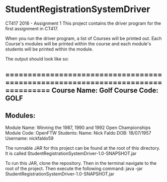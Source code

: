 # StudentRegistrationSystemDriver
CT417 2016 - Assignment 1
This project contains the driver program for the first assignment in CT417.

When you run the driver program, a list of Courses will be printed out. Each Course's modules will be printed within the course and each module's students will be printed within the module. 

The output should look like so:

================================================================================
Course Name:	Golf
Course Code:	GOLF
--------------------------------------------------------------------------------
Modules:
--------------------------------------------------------------------------------
Module Name:	Winning the 1987, 1990 and 1992 Open Championships
Module Code:	OpenFTW
Students:
Name:	Nick Faldo	DOB:	18/07/1957	Username:	nickfaldo59


The runnable JAR for this project can be found at the root of this directory. It is called StudentRegistrationSystemDriver-1.0-SNAPSHOT.jar

To run this JAR, clone the repository. Then in the terminal navigate to the root of the project. Then execute the following command:
	java -jar StudentRegistrationSystemDriver-1.0-SNAPSHOT.jar